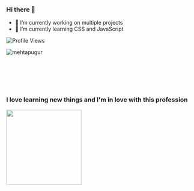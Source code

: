 ### Hi there 👋

- 🔭 I’m currently working on multiple projects
- 🌱 I’m currently learning CSS and JavaScript

![Profile Views](https://komarev.com/ghpvc/?username=mehtapugur)

<p><img align="left" src="https://github-readme-stats.vercel.app/api/top-langs?username=mehtapugur&show_icons=true&locale=en&layout=compact" alt="mehtapugur"/></p>
<br><br><br><br><br><br>

### I love learning new things and I'm in love with this profession 

<img height="200px" src="https://media.giphy.com/media/L1R1tvI9svkIWwpVYr/giphy.gif"/>

